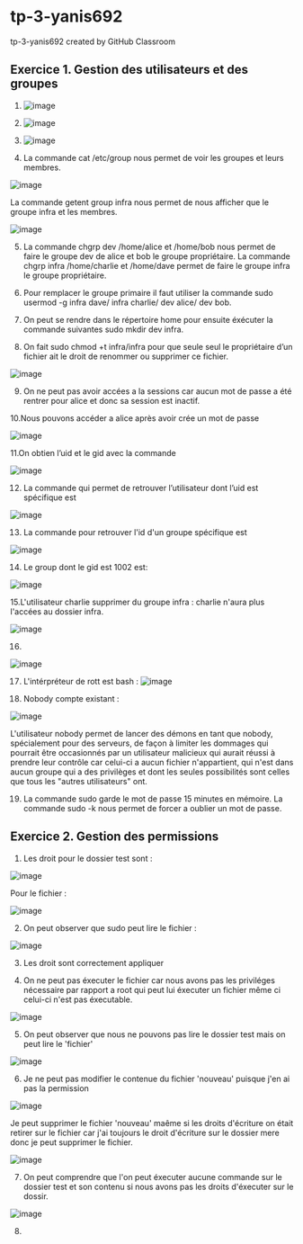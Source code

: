 # tp-3-yanis692
tp-3-yanis692 created by GitHub Classroom

## Exercice 1. Gestion des utilisateurs et des groupes

1. ![image](https://user-images.githubusercontent.com/77662970/190976354-cfa0ac38-d0ac-452d-a35b-80e9521437a8.png)


2. ![image](https://user-images.githubusercontent.com/77662970/190975835-af5b72f7-af60-4127-88e5-e31f438974b0.png)


3.  ![image](https://user-images.githubusercontent.com/77662970/190977140-56ddd0e8-f81d-4595-965a-270b6cfcf60b.png)


4. La commande cat /etc/group nous permet de voir les groupes et leurs membres.

![image](https://user-images.githubusercontent.com/77662970/190978228-34520b39-6bf5-4425-a6db-297cb7840668.png)

La commande getent group infra nous permet de nous afficher que le groupe infra et les membres.

![image](https://user-images.githubusercontent.com/77662970/190978491-98657183-c63c-497d-a8c2-49dac28a83c0.png)

5. La commande chgrp dev /home/alice et /home/bob nous permet de faire le groupe dev de alice et bob le groupe propriétaire. La commande chgrp infra /home/charlie et /home/dave permet de faire le groupe infra le groupe propriétaire.

6. Pour remplacer le groupe primaire il faut utiliser la commande sudo usermod -g infra dave/ infra charlie/ dev alice/ dev bob.

7. On peut se rendre dans le répertoire home pour ensuite éxécuter la commande suivantes sudo mkdir dev infra.

8. On fait sudo chmod +t infra/infra pour que seule seul le propriétaire d’un fichier ait le droit de renommer
ou supprimer ce fichier.

![image](https://user-images.githubusercontent.com/77662970/190992187-ca654cfe-dda0-4d57-9945-9915dffdff7f.png)

9. On ne peut pas avoir accées a la sessions car aucun mot de passe a été rentrer pour alice et donc sa session est inactif.

10.Nous pouvons accéder a alice après avoir crée un mot de passe

![image](https://user-images.githubusercontent.com/77662970/191008031-d0f5bbda-2016-4ff7-b63a-88bbf305cf4e.png)


11.On obtien l’uid et le gid avec la commande 

![image](https://user-images.githubusercontent.com/77662970/191009040-63243d65-9142-4325-a308-000014f959bc.png)

12. La commande qui permet de retrouver l’utilisateur dont l’uid est spécifique est 

![image](https://user-images.githubusercontent.com/77662970/191009979-6982c6c8-a7ae-4f22-9635-c6ca9a995f82.png)

13.  La commande pour retrouver l'id d'un groupe spécifique est 

![image](https://user-images.githubusercontent.com/77662970/191012796-6d718b0a-6fbf-4f7b-a1df-699750803c1f.png)


14. Le group dont le gid est 1002 est: 

![image](https://user-images.githubusercontent.com/77662970/191013760-02898255-2e63-4e8c-9ec6-2c09533d7635.png)


15.L'utilisateur charlie supprimer du groupe infra : charlie n'aura plus l'accées au dossier infra.

![image](https://user-images.githubusercontent.com/77662970/191017926-adc4b1c3-5c52-4e51-9554-481a8a0cba6d.png)

16.
![image](https://user-images.githubusercontent.com/77662970/191021099-2655812b-c6ef-4884-99db-1acca0bb237b.png)

17. L'intérpréteur de rott est bash :
![image](https://user-images.githubusercontent.com/77662970/191021657-3a60a6b9-bd69-4a9e-ba16-2213cc556531.png)

18. Nobody compte existant : 

![image](https://user-images.githubusercontent.com/77662970/191027677-ba5493ba-e182-420e-a6e3-b35c598ee882.png)

L'utilisateur nobody permet de lancer des démons en tant que nobody, spécialement pour des serveurs, de façon à limiter les dommages qui pourrait être occasionnés par un utilisateur malicieux qui aurait réussi à prendre leur contrôle car celui-ci a aucun fichier n'appartient, qui n'est dans aucun groupe qui a des privilèges et dont les seules possibilités sont celles que tous les "autres utilisateurs" ont.


19. La commande sudo garde le mot de passe 15 minutes en mémoire. La commande sudo -k nous permet de forcer a oublier un mot de passe.


## Exercice 2. Gestion des permissions

1. Les droit pour le dossier test sont :

![image](https://user-images.githubusercontent.com/77662970/191080656-6f49cbbf-001c-4ff7-a545-9bde368dd5f7.png)

Pour le fichier :

![image](https://user-images.githubusercontent.com/77662970/191080770-f04297f3-4449-437c-b2fb-1fa65fd45aad.png)

2. On peut observer que sudo peut lire le fichier :

![image](https://user-images.githubusercontent.com/77662970/191082004-27ae4e52-1262-4d31-a9d1-e2c213a472b8.png)


3. Les droit sont correctement appliquer

4. On ne peut pas éxecuter le fichier car nous avons pas les priviléges nécessaire par rapport a root qui peut lui éxecuter un fichier même ci celui-ci n'est pas éxecutable.

![image](https://user-images.githubusercontent.com/77662970/191086447-af4ebdc8-f82b-45bb-aeb2-906f36e543fe.png)

5. On peut observer que nous ne pouvons pas lire le dossier test mais on peut lire le 'fichier'


![image](https://user-images.githubusercontent.com/77662970/191090028-f1a1d1ad-6d3a-4a40-af9a-5a58c5d5cf88.png)


6. Je ne peut pas modifier le contenue du fichier 'nouveau' puisque j'en ai pas la permission 

![image](https://user-images.githubusercontent.com/77662970/191093842-0c2efcba-05cc-4822-b23b-17414efcdbe8.png)

Je peut supprimer le fichier 'nouveau' maême si les droits d'écriture on était retirer sur le fichier car j'ai toujours le droit d'écriture sur le dossier mere donc je peut supprimer le fichier.

![image](https://user-images.githubusercontent.com/77662970/191094338-853ce950-4ac1-4616-a61a-821666e162f0.png)

7. On peut comprendre que l'on peut éxecuter aucune commande sur le dossier test et son contenu si nous avons pas les droits d'éxecuter sur le dossir.

![image](https://user-images.githubusercontent.com/77662970/191096327-87dd85d3-815e-4800-b134-07931cc634bb.png)


8. 





